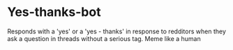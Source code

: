 # Yes-thanks-bot
Responds with a 'yes' or a 'yes - thanks' in response to redditors when they ask a question in threads without a serious tag. Meme like a human
